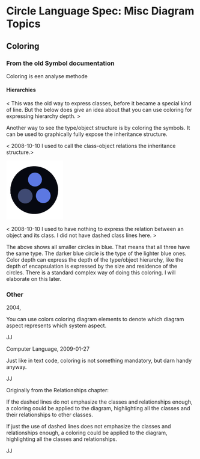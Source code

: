 ﻿Circle Language Spec: Misc Diagram Topics
=========================================

Coloring
--------

### From the old Symbol documentation

Coloring is een analyse methode 

#### Hierarchies

< This was the old way to express classes, before it became a special kind of line. But the below does give an idea about that you can use coloring for expressing hierarchy depth. >

Another way to see the type/object structure is by coloring the symbols. It can be used to graphically fully expose the inheritance structure.

< 2008-10-10 I used to call the class-object relations the inheritance structure.>

![](images/3.%20Coloring.001.png)

< 2008-10-10 I used to have nothing to express the relation between an object and its class. I did not have dashed class lines here. >

The above shows all smaller circles in blue. That means that all three have the same type. The darker blue circle is the type of the lighter blue ones. Color depth can express the depth of the type/object hierarchy, like the depth of encapsulation is expressed by the size and residence of the circles. There is a standard complex way of doing this coloring. I will elaborate on this later. 

### Other

2004,

You can use colors coloring diagram elements to denote which diagram aspect represents which system aspect.

JJ


Computer Language,
2009-01-27

Just like in text code, coloring is not something mandatory, but darn handy anyway.

JJ


Originally from the Relationships chapter:

If the dashed lines do not emphasize the classes and relationships enough, a coloring could be applied to the diagram, highlighting all the classes and their relationships to other classes.

If just the use of dashed lines does not emphasize the classes and relationships enough, a coloring could be applied to the diagram, highlighting all the classes and relationships.

JJ
